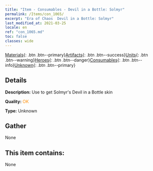 ```yaml
---
title: "Item - Consumables - Devil in a Bottle: Solmyr"
permalink: /Items/con_1065/
excerpt: "Era of Chaos  Devil in a Bottle: Solmyr"
last_modified_at: 2021-03-25
locale: en
ref: "con_1065.md"
toc: false
classes: wide
---
```

 [Materials](/Items/){: .btn .btn--primary}[Artifacts](/Items/Artifacts/){: .btn .btn--success}[Units](/Items/Units/){: .btn .btn--warning}[Heroes](/Items/Heroes/){: .btn .btn--danger}[Consumables](/Items/Consumables/){: .btn .btn--info}[Unknown](/Items/Unknown/){: .btn .btn--primary}

## Details
 **Description:** Use to get Solmyr's Devil in a Bottle skin

 **Quality:** <span style="color: #FF8C00">OK</span>

 **Type:** Unknown

## Gather

  None

## This item contains:

  None

